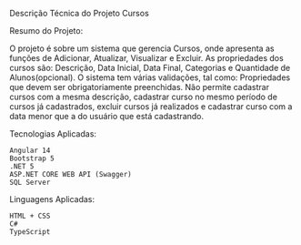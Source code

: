 Descrição Técnica do Projeto Cursos

Resumo do Projeto:

O projeto é sobre um sistema que gerencia Cursos, onde apresenta as funções de Adicionar, Atualizar, Visualizar e Excluir.
As propriedades dos cursos são: Descrição, Data Inicial, Data Final, Categorias e Quantidade de Alunos(opcional).
O sistema tem várias validações, tal como: Propriedades que devem ser obrigatoriamente preenchidas. Não permite cadastrar cursos com a mesma descrição,
cadastrar curso no mesmo período de cursos já cadastrados, excluir cursos já realizados e cadastrar curso com a data menor que a do usuário que está cadastrando.

Tecnologias Aplicadas:
	
	Angular 14
	Bootstrap 5
	.NET 5
	ASP.NET CORE WEB API (Swagger)
	SQL Server 

Linguagens Aplicadas:

	HTML + CSS
	C#
	TypeScript
